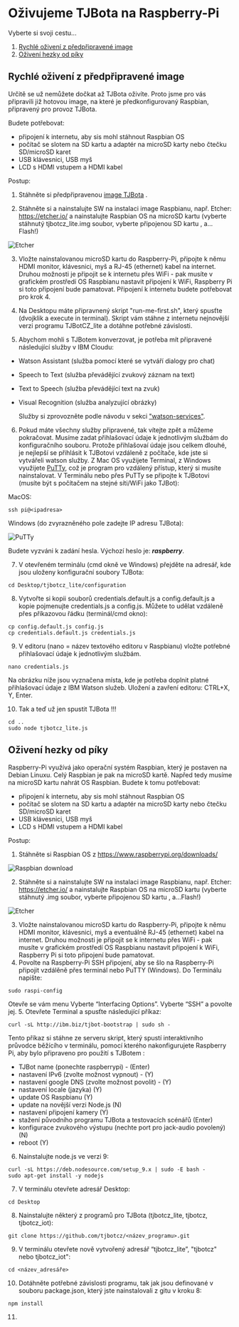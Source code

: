 # Oživujeme TJBota na Raspberry-Pi
Vyberte si svoji cestu...
1. [Rychlé oživení z předpřipravené image](https://github.com/tjbotcz/manuals/tree/master/cs/oziveni#rychl%C3%A9-o%C5%BEiven%C3%AD-z-p%C5%99edp%C5%99ipraven%C3%A9-image)
2. [Oživení hezky od píky](https://github.com/tjbotcz/manuals/tree/master/cs/oziveni#o%C5%BEiven%C3%AD-hezky-od-p%C3%ADky)

## <a name="faststart"></a>Rychlé oživení z předpřipravené image 

Určitě se už nemůžete dočkat až TJBota oživíte. Proto jsme pro vás připravili již hotovou image, na které je předkonfigurovaný Raspbian, připravený pro provoz TJBota. 

Budete potřebovat:

* připojení k internetu, aby sis mohl stáhnout Raspbian OS
* počítač se slotem na SD kartu a adaptér na microSD karty nebo čtečku SD/microSD karet
* USB klávesnici, USB myš
* LCD s HDMI vstupem a HDMI kabel

Postup:
1. Stáhněte si předpřipravenou [image TJBota](https://drive.google.com/open?id=1LJBOGV22bPoveNz0kiXSYCnW8kOh20xo) .

2. Stáhněte si a nainstalujte SW na instalaci image Raspbianu, např. Etcher: https://etcher.io/ a nainstalujte Raspbian OS na microSD kartu (vyberte stáhnutý tjbotcz_lite.img soubor, vyberte připojenou SD kartu , a…Flash!)

![Etcher](https://github.com/tjbotcz/manuals/blob/master/images/etcher-flashing.png "Etcher flashing")

3. Vložte nainstalovanou microSD kartu do Raspberry-Pi, připojte k němu HDMI monitor, klávesnici, myš a RJ-45 (ethernet) kabel na internet. Druhou možnosti je připojit se k internetu přes WiFi - pak musíte v grafickém prostředí OS Raspbianu nastavit připojení k WiFi, Raspberry Pi si toto připojení bude pamatovat. Připojení k internetu budete potřebovat pro krok 4.

4. Na Desktopu máte připravnený skript "run-me-first.sh", který spusťte (dvojklik a execute in terminal). Skript vám stáhne z internetu nejnovější verzi programu TJBotCZ_lite a dotáhne potřebné závislosti.

5. Abychom mohli s TJBotem konverzovat, je potřeba mít připravené následující služby v IBM Cloudu:

* Watson Assistant (služba pomocí které se vytváří dialogy pro chat)
* Speech to Text (služba převádějící zvukový záznam na text)
* Text to Speech (služba převádějící text na zvuk)
* Visual Recognition (služba analyzující obrázky)

  Služby si zprovozněte podle návodu v sekci ["watson-services"](https://github.com/tjbotcz/manuals/blob/master/cs/watson-services/README.md).

6. Pokud máte všechny služby připravené, tak vítejte zpět a můžeme pokračovat. Musíme zadat přihlašovací údaje k jednotlivým službám do konfiguračního souboru. Protože přihlašovaí údaje jsou celkem dlouhé, je nejlepší se přihlásit k TJBotovi vzdáleně z počítače, kde jste si vytvářeli watson služby. Z Mac OS využijete Terminal, z Windows využijete [PuTTy](https://www.chiark.greenend.org.uk/~sgtatham/putty/latest.html), což je program pro vzdálený přístup, který si musíte nainstalovat. V Terminálu nebo přes PuTTy se připojte k TJBotovi (musíte být s počítačem na stejné síti/WiFi jako TJBot):

  MacOS:
  ```
  ssh pi@<ipadresa>
  ```
  Windows (do zvyrazněného pole zadejte IP adresu TJBota):

  ![PuTTy](https://raw.githubusercontent.com/tjbotcz/manuals/master/images/putty.png)


  Budete vyzváni k zadání hesla. Výchozí heslo je: **_raspberry_**.

7. V otevřeném terminálu (cmd okně ve Windows) přejděte na adresář, kde jsou uloženy konfigurační soubory TJBota:

  ```
  cd Desktop/tjbotcz_lite/configuration
  ```
8. Vytvořte si kopii souborů credentials.default.js a config.default.js a kopie pojmenujte credentials.js a config.js. Můžete to udělat vzdáleně přes příkazovou řádku (terminál/cmd okno):
  ```  
  cp config.default.js config.js
  cp credentials.default.js credentials.js
  ```
9. V editoru (nano = název textového editoru v Raspbianu) vložte potřebné přihlašovací údaje k jednotlivým službám.
  ```
  nano credentials.js
  ```
  Na obrázku níže jsou vyznačena místa, kde je potřeba doplnit platné přihlašovací údaje z IBM Watson služeb.
  Uložení a zavření editoru: CTRL+X, Y, Enter.
  
10. Tak a teď už jen spustit TJBota !!!
  ```
  cd ..
  sudo node tjbotcz_lite.js
  ```


## <a name="fulljourney"></a>Oživení hezky od píky 


Raspberry-Pi využívá jako operační systém Raspbian, který je postaven na Debian Linuxu.
Celý Raspbian je pak na microSD kartě. Napřed tedy musíme na microSD kartu nahrát OS Raspbian. Budete k tomu potřebovat:

* připojení k internetu, aby sis mohl stáhnout Raspbian OS
* počítač se slotem na SD kartu a adaptér na microSD karty nebo čtečku SD/microSD karet
* USB klávesnici, USB myš
* LCD s HDMI vstupem a HDMI kabel

Postup:
1. Stáhněte si Raspbian OS z https://www.raspberrypi.org/downloads/

![Raspbian download](https://github.com/tjbotcz/manuals/blob/master/images/raspbian-download.png "Raspbian download")

2. Stáhněte si a nainstalujte SW na instalaci image Raspbianu, např. Etcher: https://etcher.io/ a nainstalujte Raspbian OS na microSD kartu (vyberte stáhnutý .img soubor, vyberte připojenou SD kartu , a…Flash!)

![Etcher](https://github.com/tjbotcz/manuals/blob/master/images/etcher-flashing.png "Etcher flashing")

3. Vložte nainstalovanou microSD kartu do Raspberry-Pi, připojte k němu HDMI monitor, klávesnici, myš a eventuálně RJ-45 (ethernet) kabel na internet. Druhou možnosti je připojit se k internetu přes WiFi - pak musíte v grafickém prostředí OS Raspbianu nastavit připojení k WiFi, Raspberry Pi si toto připojení bude pamatovat.
4. Povolte na Raspberry-Pi SSH připojení, aby se šlo na Raspberry-Pi připojit vzdálěně přes terminál nebo PuTTY (Windows). Do Terminálu napište:
```
sudo raspi-config
```
Otevře se vám menu
Vyberte “Interfacing Options”.
Vyberte “SSH” a povolte jej.
5. Otevřete Terminal a spusťte následující příkaz:
```
curl -sL http://ibm.biz/tjbot-bootstrap | sudo sh -
```
Tento příkaz si stáhne ze serveru skript, který spustí interaktivního průvodce běžícího v terminálu, pomocí kterého nakonfigurujete Raspberry Pi, aby bylo připraveno pro použití s TJBotem :

* TJBot name (ponechte raspberrypi)  - (Enter)
* nastavení  IPv6 (zvolte možnost vypnout) - (Y)
* nastavení google DNS (zvolte možnost povolit) - (Y)
* nastavení locale (jazyka) (Y)
* update OS Raspbianu (Y)
* update na novější verzi Node.js (N)
* nastavení připojení kamery (Y)
* stažení původního programu TJBota a testovacích scénářů (Enter)
* konfigurace zvukového výstupu (nechte port pro jack-audio povolený) (N)
* reboot (Y)

6. Nainstalujte node.js ve verzi 9:
```
curl -sL https://deb.nodesource.com/setup_9.x | sudo -E bash -
sudo apt-get install -y nodejs
```
7. V terminálu otevřete adresář Desktop:
```
cd Desktop
```
8. Nainstalujte některý z programů pro TJBota (tjbotcz_lite, tjbotcz, tjbotcz_iot):
```
git clone https://github.com/tjbotcz/<název_programu>.git
```
9. V terminálu otevřete nově vytvořený adresář “tjbotcz_lite”, "tjbotcz" nebo tjbotcz_iot":
```
cd <název_adresáře>
```
10. Dotáhněte potřebné závislosti programu, tak jak jsou definované v souboru package.json, který jste nainstalovali z gitu v kroku 8:
```
npm install
```
11.
